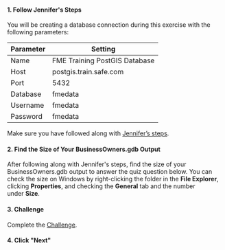 <head><base target="_blank"> </head>

#### 1. Follow Jennifer's Steps

You will be creating a database connection during this exercise with the following parameters:

| Parameter | Setting |
| -- | -- |
Name | FME Training PostGIS Database
Host | postgis.train.safe.com
Port | 5432
Database | fmedata
Username | fmedata
Password | fmedata


Make sure you have followed along with [Jennifer’s steps](https://safe.my.trailhead.com/content/safe/modules/transform-data/quickly-create-a-conversion-workflow).

#### 2. Find the Size of Your BusinessOwners.gdb Output
After following along with Jennifer's steps, find the size of your BusinessOwners.gdb output to answer the quiz question below. You can check the size on Windows by right-clicking the folder in the **File Explorer**, clicking **Properties**, and checking the **General** tab and the number under **Size**.

#### 3. Challenge
Complete the [Challenge](https://safe.my.trailhead.com/content/safe/modules/transform-data/quickly-create-a-conversion-workflow#challenge).

#### 4. Click "Next"

